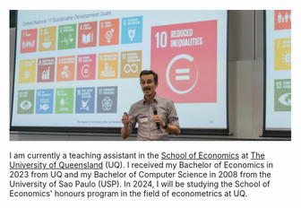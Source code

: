 <div align="center">
  <p><img src="/front photo.jpg"/></p>
</div>

I am currently a teaching assistant in the [School of Economics](https://economics.uq.edu.au/) at [The University of Queensland](https://www.uq.edu.au/) (UQ). I received my Bachelor of Economics in 2023 from UQ and my Bachelor of Computer Science in 2008 from the University of Sao Paulo (USP). In 2024, I will be studying the School of Economics' honours program in the field of econometrics at UQ.
